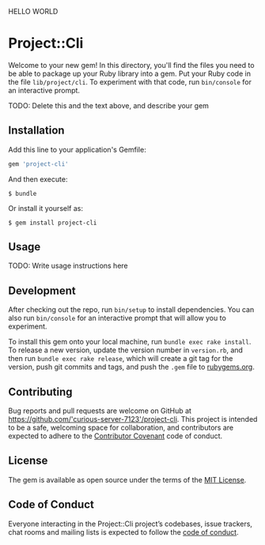 HELLO WORLD

# Project::Cli

Welcome to your new gem! In this directory, you'll find the files you need to be able to package up your Ruby library into a gem. Put your Ruby code in the file `lib/project/cli`. To experiment with that code, run `bin/console` for an interactive prompt.

TODO: Delete this and the text above, and describe your gem

## Installation

Add this line to your application's Gemfile:

```ruby
gem 'project-cli'
```

And then execute:

    $ bundle

Or install it yourself as:

    $ gem install project-cli

## Usage

TODO: Write usage instructions here

## Development

After checking out the repo, run `bin/setup` to install dependencies. You can also run `bin/console` for an interactive prompt that will allow you to experiment.

To install this gem onto your local machine, run `bundle exec rake install`. To release a new version, update the version number in `version.rb`, and then run `bundle exec rake release`, which will create a git tag for the version, push git commits and tags, and push the `.gem` file to [rubygems.org](https://rubygems.org).

## Contributing

Bug reports and pull requests are welcome on GitHub at https://github.com/'curious-server-7123'/project-cli. This project is intended to be a safe, welcoming space for collaboration, and contributors are expected to adhere to the [Contributor Covenant](http://contributor-covenant.org) code of conduct.

## License

The gem is available as open source under the terms of the [MIT License](https://opensource.org/licenses/MIT).

## Code of Conduct

Everyone interacting in the Project::Cli project’s codebases, issue trackers, chat rooms and mailing lists is expected to follow the [code of conduct](https://github.com/'curious-server-7123'/project-cli/blob/master/CODE_OF_CONDUCT.md).
